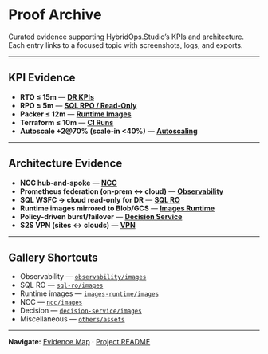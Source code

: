 # Proof Archive

Curated evidence supporting HybridOps.Studio’s KPIs and architecture. Each entry links to a focused topic with screenshots, logs, and exports.

---

## KPI Evidence

- **RTO ≤ 15m** — **[DR KPIs](./observability/README.md#dr-kpis)**
- **RPO ≤ 5m** — **[SQL RPO / Read‑Only](./sql-ro/README.md#rpo--ro)**
- **Packer ≤ 12m** — **[Runtime Images](./images-runtime/README.md#packer-builds)**
- **Terraform ≤ 10m** — **[CI Runs](./others/README.md#terraform-apply)**
- **Autoscale +2@70% (scale‑in <40%)** — **[Autoscaling](./observability/README.md#autoscaling)**

---

## Architecture Evidence

- **NCC hub‑and‑spoke** — **[NCC](./ncc/README.md)**
- **Prometheus federation (on‑prem ↔ cloud)** — **[Observability](./observability/README.md#federation)**
- **SQL WSFC → cloud read‑only for DR** — **[SQL RO](./sql-ro/README.md)**
- **Runtime images mirrored to Blob/GCS** — **[Images Runtime](./images-runtime/README.md)**
- **Policy‑driven burst/failover** — **[Decision Service](./decision-service/README.md)**
- **S2S VPN (sites ↔ clouds)** — **[VPN](./vpn/README.md)**

---

## Gallery Shortcuts

- Observability — [`observability/images`](./observability/images/)
- SQL RO — [`sql-ro/images`](./sql-ro/images/)
- Runtime images — [`images-runtime/images`](./images-runtime/images/)
- NCC — [`ncc/images`](./ncc/images/)
- Decision — [`decision-service/images`](./decision-service/images/)
- Miscellaneous — [`others/assets`](./others/assets/)

---

**Navigate:** [Evidence Map](../evidence_map.md) · [Project README](../../README.md)
